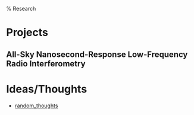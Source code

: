% Research

# Projects

## All-Sky Nanosecond-Response Low-Frequency Radio Interferometry



# Ideas/Thoughts

- [random_thoughts]()